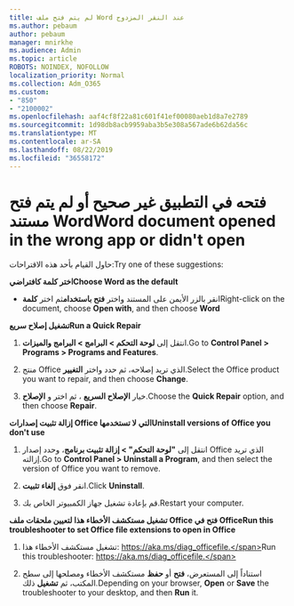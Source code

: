 ```yaml
---
title: لم يتم فتح ملف Word عند النقر المزدوج
ms.author: pebaum
author: pebaum
manager: mnirkhe
ms.audience: Admin
ms.topic: article
ROBOTS: NOINDEX, NOFOLLOW
localization_priority: Normal
ms.collection: Adm_O365
ms.custom:
- "850"
- "2100002"
ms.openlocfilehash: aaf4cf8f22a81c601f41ef00080aeb1d8a7e2789
ms.sourcegitcommit: 1d98db8acb9959aba3b5e308a567ade6b62da56c
ms.translationtype: MT
ms.contentlocale: ar-SA
ms.lasthandoff: 08/22/2019
ms.locfileid: "36558172"
---
```

# <a name="word-document-opened-in-the-wrong-app-or-didnt-open"></a><span data-ttu-id="95057-102">فتحه في التطبيق غير صحيح أو لم يتم فتح مستند Word</span><span class="sxs-lookup"><span data-stu-id="95057-102">Word document opened in the wrong app or didn't open</span></span>

<span data-ttu-id="95057-103">حاول القيام بأحد هذه الاقتراحات:</span><span class="sxs-lookup"><span data-stu-id="95057-103">Try one of these suggestions:</span></span>

<span data-ttu-id="95057-104">**اختر كلمة كافتراضي**</span><span class="sxs-lookup"><span data-stu-id="95057-104">**Choose Word as the default**</span></span>

- <span data-ttu-id="95057-105">انقر بالزر الأيمن على المستند واختر **فتح باستخدام**ثم اختر **كلمة**</span><span class="sxs-lookup"><span data-stu-id="95057-105">Right-click on the document, choose **Open with**, and then choose **Word**</span></span>

<span data-ttu-id="95057-106">**تشغيل إصلاح سريع**</span><span class="sxs-lookup"><span data-stu-id="95057-106">**Run a Quick Repair**</span></span>

1. <span data-ttu-id="95057-107">انتقل إلى **لوحة التحكم > البرامج > البرامج والميزات**.</span><span class="sxs-lookup"><span data-stu-id="95057-107">Go to **Control Panel > Programs > Programs and Features**.</span></span>

2. <span data-ttu-id="95057-108">منتج Office الذي تريد إصلاحه، ثم حدد واختر **التغيير**.</span><span class="sxs-lookup"><span data-stu-id="95057-108">Select the Office product you want to repair, and then choose **Change**.</span></span>

3. <span data-ttu-id="95057-109">خيار **الإصلاح السريع** ، ثم اختر و **الإصلاح**.</span><span class="sxs-lookup"><span data-stu-id="95057-109">Choose the **Quick Repair** option, and then choose **Repair**.</span></span>

<span data-ttu-id="95057-110">**إزالة تثبيت إصدارات Office التي لا تستخدمها**</span><span class="sxs-lookup"><span data-stu-id="95057-110">**Uninstall versions of Office you don't use**</span></span>

1. <span data-ttu-id="95057-111">انتقل إلى **"لوحة التحكم" > إزالة تثبيت برنامج**، وحدد إصدار Office الذي تريد إزالته.</span><span class="sxs-lookup"><span data-stu-id="95057-111">Go to **Control Panel > Uninstall a Program**, and then select the version of Office you want to remove.</span></span>

2. <span data-ttu-id="95057-112">انقر فوق **إلغاء تثبيت**.</span><span class="sxs-lookup"><span data-stu-id="95057-112">Click **Uninstall**.</span></span>

3. <span data-ttu-id="95057-113">قم بإعادة تشغيل جهاز الكمبيوتر الخاص بك.</span><span class="sxs-lookup"><span data-stu-id="95057-113">Restart your computer.</span></span>

<span data-ttu-id="95057-114">**تشغيل مستكشف الأخطاء هذا لتعيين ملحقات ملف Office فتح في Office**</span><span class="sxs-lookup"><span data-stu-id="95057-114">**Run this troubleshooter to set Office file extensions to open in Office**</span></span>

1. <span data-ttu-id="95057-115">تشغيل مستكشف الأخطاء هذا: https://aka.ms/diag_officefile.</span><span class="sxs-lookup"><span data-stu-id="95057-115">Run this troubleshooter: https://aka.ms/diag_officefile.</span></span>

2. <span data-ttu-id="95057-116">استناداً إلى المستعرض، **فتح** أو **حفظ** مستكشف الأخطاء ومصلحها إلى سطح المكتب، ثم **تشغيل** ذلك.</span><span class="sxs-lookup"><span data-stu-id="95057-116">Depending on your browser, **Open** or **Save** the troubleshooter to your desktop, and then **Run** it.</span></span>

